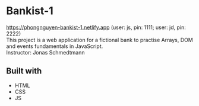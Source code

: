 # Bankist-1

https://phongnguyen-bankist-1.netlify.app
(user: js, pin: 1111; user: jd, pin: 2222)  
This project is a web application for a fictional bank to practise Arrays, DOM and events fundamentals in JavaScript.  
Instructor: Jonas Schmedtmann

## Built with

- HTML
- CSS
- JS
